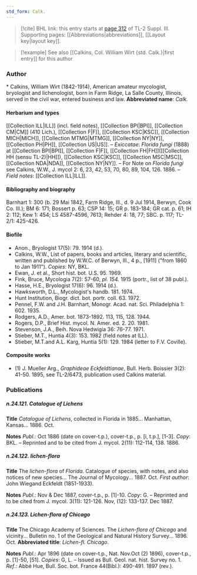 ```yaml
---
std_form: Calk.
---
```


> [!cite] BHL link: this entry starts at [page 312](https://www.biodiversitylibrary.org/page/33266619) of TL-2 Suppl. III.
> Supporting pages: [[Abbreviations|abbreviations]], [[Layout key|layout key]].

> [!example] See also [[Calkins, Col. William Wirt {std. Calk.}|first entry]] for this author

### Author

\* Calkins, William Wirt (1842-1914), American amateur mycologist, bryologist and lichenologist, born in Farm Ridge, La Salle County, Illinois, served in the civil war, entered business and law. 
**Abbreviated name**: *Calk.*

#### Herbarium and types

[[Collection ILL|ILL]] (incl. field notes), [[Collection BPI|BPI]], [[Collection CM|CM]] (410 Lich.), [[Collection F|F]], [[Collection KSC|KSC]], [[Collection MICH|MICH]], [[Collection MTMG|MTMG]], [[Collection NY|NY]], [[Collection PH|PH]], [[Collection US|US]]. – *Exiccatae*: *Florida fungi* (1888) at [[Collection BPI|BPI]], [[Collection F|F]], [[Collection FH|FH]]([[Collection HH (sensu TL-2)|HH]]), [[Collection KSC|KSC]], [[Collection MSC|MSC]], [[Collection NDA|NDA]], [[Collection NY|NY]]. – For Note on *Florida fungi* see Calkins, W.W., J. mycol 2: 6, 23, 42, 53, 70, 80, 89, 104, 126. 1886. – *Field notes*: [[Collection ILL|ILL]].

#### Bibliography and biography

Barnhart 1: 300 (b. 29 Mai 1842, Farm Ridge, Ill., d. 9 Jul 1914, Berwyn, Cook Co. Ill.); BM 6: 171; Bossert p. 63; CSP 14: 15; GR p. 183-184; GR cat. p. 61; IH 2: 112; Kew 1: 454; LS 4587-4596, 7613; Rehder 4: 18, 77; SBC. p. 117; TL-2/1: 425-426.

#### Biofile

- Anon., Bryologist 17(5): 79. 1914 (d.).
- Calkins, W.W., List of papers, books and articles, literary and scientific, written and published by W.W.C. of Berwyn, Ill., 4 p., \[1911\] ("from 1860 to Jan 1911"). *Copies*: NY, BKL.
- Ewan, J. et al., Short hist. bot. U.S. 95. 1969.
- Fink, Bruce, Mycologia 7(2): 57-60, *pl. 154.* 1915 (portr., list of 38 publ.).
- Hasse, H.E., Bryologist 17(6): 96. 1914 (d.).
- Hawksworth, D.L., Mycologist's handb. 181. 1974.
- Hunt Institution, Biogr. dict. bot. portr. coll. 63. 1972.
- Pennel, F.W. and J.H. Barnhart, Monogr. Acad. nat. Sci. Philadelphia 1: 602. 1935.
- Rodgers, A.D., Amer. bot. 1873-1892. 113, 115, 128. 1944.
- Rogers, D.P., Brief Hist. mycol. N. Amer. ed. 2. 20. 1981.
- Stevenson, J.A., Beih. Nova Hedwigia 36: 76-77. 1971.
- Stieber, M.T., Huntia 4(3): 153. 1982 (field notes at ILL).
- Stieber, M.T.and A.L. Karg, Huntia 5(1): 129. 1984 (letter to F.V. Coville).

#### Composite works

- (1) J. Mueller Arg., *Graphideae Eckfeldtianae*, Bull. Herb. Boissier 3(2): 41-50. 1895, see TL-2/6473, publication used Calkins material.

### Publications

##### n.24.121. Catalogue of Lichens

**Title**
*Catalogue of Lichens*, collected in Florida in 1885... Manhattan, Kansas... 1886. Oct.

**Notes**
*Publ*.: Oct 1886 (date on cover-t.p.), cover-t.p., p. \[i, t.p.\], \[1-3\]. *Copy*: BKL. – Reprinted and to be cited from J. mycol. 2(11): 112-114, 138. 1886.

##### n.24.122. lichen-flora

**Title**
The *lichen-flora* of *Florida*. Catalogue of species, with notes, and also notices of new species... The Journal of Mycology... 1887. Oct.
*First author*: John Wiegand Eckfeldt (1851-1933).

**Notes**
*Publ*.: Nov & Dec 1887, cover-t.p., p. \[1\]-10. *Copy*: G. – Reprinted and to be cited from J. mycol. 3(11): 121-126. Nov, (12): 133-137. Dec 1887.

##### n.24.123. Lichen-flora of Chicago

**Title**
The Chicago Academy of Sciences. The *Lichen-flora of Chicago* and vicinity... Bulletin no. 1 of the Geological and Natural History Survey... 1896. Oct.
**Abbreviated title**: *Lichen-fl. Chicago*.

**Notes**
*Publ*.: Apr 1896 (date on cover-t.p., Nat. Nov.Oct (2) 1896), cover-t.p., p. \[1\]-50, \[51\]. *Copies*: G, L. – Issued as Bull. Geol. nat. hist. Survey no. 1.
*Ref*.: Abbé Hue, Bull. Soc. bot. France 44(Bibl.): 490-491. 1897 (rev.).

